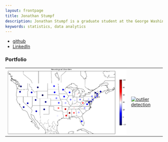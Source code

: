 ```yaml
---
layout: frontpage
title: Jonathan Stumpf
description: Jonathan Stumpf is a graduate student at the George Washington University
keywords: statistics, data analytics
---
```


<div class="navbar">
  <div class="navbar-inner">
      <ul class="nav">
          <li><a href="https://jcstumpf.github.io/">github</a></li>
          <li><a href="https://www.linkedin.com/in/jonathan-stumpf-132b8152/">LinkedIn</a></li>
      </ul>
  </div>
</div>

### <a name="Portfolio"></a>Portfolio


<table class="wide">
<tr>
  <td class="left">
    <a>
        <img src="assets/publpics/neuro_by_geo.png" alt="Neurological Disorder Rate of Change" title="Neurological Disorder Rate of Change"/>
    </a>
  </td>
  <td class="right">
    <a href="https://bsharvey.github.io/pages/publpics/nba1.html">
        <img src="assests/publpics/outlier_detection.png" alt="outlier detection"/>
    </a>
  </td>
</tr>
</table>